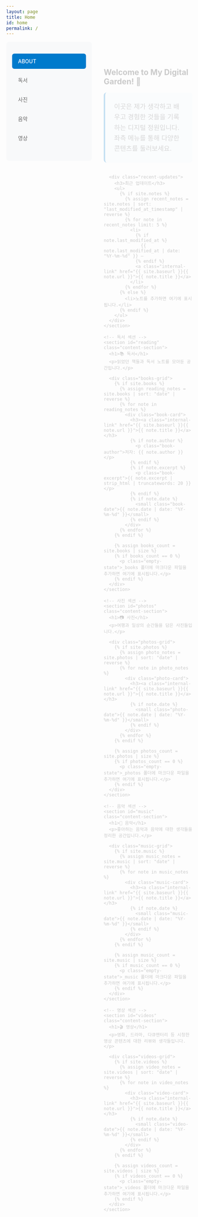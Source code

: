```yaml
---
layout: page
title: Home
id: home
permalink: /
---
```


<div class="main-container">
  <!-- 세로 메뉴 -->
  <nav class="sidebar-nav">
    <ul class="nav-menu">
      <li><a href="#about" class="nav-link active" data-section="about">ABOUT</a></li>
      <li><a href="#reading" class="nav-link" data-section="reading">독서</a></li>
      <li><a href="#photos" class="nav-link" data-section="photos">사진</a></li>
      <li><a href="#music" class="nav-link" data-section="music">음악</a></li>
      <li><a href="#videos" class="nav-link" data-section="videos">영상</a></li>
    </ul>
  </nav>

  <!-- 콘텐츠 영역 -->
  <main class="content-area">
    <!-- ABOUT 섹션 -->
    <section id="about" class="content-section active">
      <h1>Welcome to My Digital Garden! 🌱</h1>
      <p class="intro-text">
        이곳은 제가 생각하고 배우고 경험한 것들을 기록하는 디지털 정원입니다.
        좌측 메뉴를 통해 다양한 콘텐츠를 둘러보세요.
      </p>
      
      <div class="recent-updates">
        <h3>최근 업데이트</h3>
        <ul>
          {% if site.notes %}
            {% assign recent_notes = site.notes | sort: "last_modified_at_timestamp" | reverse %}
            {% for note in recent_notes limit: 5 %}
              <li>
                {% if note.last_modified_at %}
                  {{ note.last_modified_at | date: "%Y-%m-%d" }} — 
                {% endif %}
                <a class="internal-link" href="{{ site.baseurl }}{{ note.url }}">{{ note.title }}</a>
              </li>
            {% endfor %}
          {% else %}
            <li>노트를 추가하면 여기에 표시됩니다.</li>
          {% endif %}
        </ul>
      </div>
    </section>

    <!-- 독서 섹션 -->
    <section id="reading" class="content-section">
      <h1>📚 독서</h1>
      <p>읽었던 책들과 독서 노트를 모아둔 공간입니다.</p>
      
      <div class="books-grid">
        {% if site.books %}
          {% assign reading_notes = site.books | sort: "date" | reverse %}
          {% for note in reading_notes %}
            <div class="book-card">
              <h3><a class="internal-link" href="{{ site.baseurl }}{{ note.url }}">{{ note.title }}</a></h3>
              {% if note.author %}
                <p class="book-author">저자: {{ note.author }}</p>
              {% endif %}
              {% if note.excerpt %}
                <p class="book-excerpt">{{ note.excerpt | strip_html | truncatewords: 20 }}</p>
              {% endif %}
              {% if note.date %}
                <small class="book-date">{{ note.date | date: "%Y-%m-%d" }}</small>
              {% endif %}
            </div>
          {% endfor %}
        {% endif %}
        
        {% assign books_count = site.books | size %}
        {% if books_count == 0 %}
          <p class="empty-state">_books 폴더에 마크다운 파일을 추가하면 여기에 표시됩니다.</p>
        {% endif %}
      </div>
    </section>

    <!-- 사진 섹션 -->
    <section id="photos" class="content-section">
      <h1>📷 사진</h1>
      <p>여행과 일상의 순간들을 담은 사진들입니다.</p>
      
      <div class="photos-grid">
        {% if site.photos %}
          {% assign photo_notes = site.photos | sort: "date" | reverse %}
          {% for note in photo_notes %}
            <div class="photo-card">
              <h3><a class="internal-link" href="{{ site.baseurl }}{{ note.url }}">{{ note.title }}</a></h3>
              {% if note.date %}
                <small class="photo-date">{{ note.date | date: "%Y-%m-%d" }}</small>
              {% endif %}
            </div>
          {% endfor %}
        {% endif %}
        
        {% assign photos_count = site.photos | size %}
        {% if photos_count == 0 %}
          <p class="empty-state">_photos 폴더에 마크다운 파일을 추가하면 여기에 표시됩니다.</p>
        {% endif %}
      </div>
    </section>

    <!-- 음악 섹션 -->
    <section id="music" class="content-section">
      <h1>🎵 음악</h1>
      <p>좋아하는 음악과 음악에 대한 생각들을 정리한 공간입니다.</p>
      
      <div class="music-grid">
        {% if site.music %}
          {% assign music_notes = site.music | sort: "date" | reverse %}
          {% for note in music_notes %}
            <div class="music-card">
              <h3><a class="internal-link" href="{{ site.baseurl }}{{ note.url }}">{{ note.title }}</a></h3>
              {% if note.date %}
                <small class="music-date">{{ note.date | date: "%Y-%m-%d" }}</small>
              {% endif %}
            </div>
          {% endfor %}
        {% endif %}
        
        {% assign music_count = site.music | size %}
        {% if music_count == 0 %}
          <p class="empty-state">_music 폴더에 마크다운 파일을 추가하면 여기에 표시됩니다.</p>
        {% endif %}
      </div>
    </section>

    <!-- 영상 섹션 -->
    <section id="videos" class="content-section">
      <h1>🎬 영상</h1>
      <p>영화, 드라마, 다큐멘터리 등 시청한 영상 콘텐츠에 대한 리뷰와 생각들입니다.</p>
      
      <div class="videos-grid">
        {% if site.videos %}
          {% assign video_notes = site.videos | sort: "date" | reverse %}
          {% for note in video_notes %}
            <div class="video-card">
              <h3><a class="internal-link" href="{{ site.baseurl }}{{ note.url }}">{{ note.title }}</a></h3>
              {% if note.date %}
                <small class="video-date">{{ note.date | date: "%Y-%m-%d" }}</small>
              {% endif %}
            </div>
          {% endfor %}
        {% endif %}
        
        {% assign videos_count = site.videos | size %}
        {% if videos_count == 0 %}
          <p class="empty-state">_videos 폴더에 마크다운 파일을 추가하면 여기에 표시됩니다.</p>
        {% endif %}
      </div>
    </section>
  </main>
</div>

<style>
  .main-container {
    display: flex;
    min-height: 100vh;
    gap: 2rem;
  }

  .sidebar-nav {
    width: 200px;
    flex-shrink: 0;
    padding: 2rem 1rem;
    background: #f8f9fa;
    border-radius: 8px;
    height: fit-content;
    position: sticky;
    top: 2rem;
  }

  .nav-menu {
    list-style: none;
    padding: 0;
    margin: 0;
  }

  .nav-menu li {
    margin-bottom: 0.5rem;
  }

  .nav-link {
    display: block;
    padding: 0.75rem 1rem;
    text-decoration: none;
    color: #666;
    border-radius: 6px;
    transition: all 0.2s ease;
    font-weight: 500;
  }

  .nav-link:hover {
    background: #e9ecef;
    color: #333;
    transform: translateX(4px);
  }

  .nav-link.active {
    background: #007acc;
    color: white;
  }

  .content-area {
    flex: 1;
    padding: 2rem 0;
  }

  .content-section {
    display: none;
    animation: fadeIn 0.3s ease;
  }

  .content-section.active {
    display: block;
  }

  @keyframes fadeIn {
    from { opacity: 0; transform: translateY(10px); }
    to { opacity: 1; transform: translateY(0); }
  }

  .intro-text {
    font-size: 1.1rem;
    line-height: 1.6;
    color: #555;
    margin-bottom: 2rem;
    padding: 1.5rem;
    background: #f0f8ff;
    border-radius: 8px;
    border-left: 4px solid #007acc;
  }

  .recent-updates {
    background: #fff;
    border: 1px solid #e9ecef;
    border-radius: 8px;
    padding: 1.5rem;
    margin-top: 2rem;
  }

  .recent-updates h3 {
    margin-top: 0;
    color: #333;
  }

  .books-grid, .photos-grid, .music-grid, .videos-grid {
    display: grid;
    grid-template-columns: repeat(auto-fill, minmax(300px, 1fr));
    gap: 1.5rem;
    margin-top: 2rem;
  }

  .book-card, .photo-card, .music-card, .video-card {
    background: #fff;
    border: 1px solid #e9ecef;
    border-radius: 8px;
    padding: 1.5rem;
    transition: transform 0.2s ease, box-shadow 0.2s ease;
  }

  .book-card:hover, .photo-card:hover, .music-card:hover, .video-card:hover {
    transform: translateY(-2px);
    box-shadow: 0 4px 12px rgba(0, 0, 0, 0.1);
  }

  .book-card h3, .photo-card h3, .music-card h3, .video-card h3 {
    margin-top: 0;
    margin-bottom: 0.5rem;
  }

  .book-author {
    color: #666;
    font-style: italic;
    margin-bottom: 0.5rem;
  }

  .book-excerpt {
    color: #777;
    font-size: 0.9rem;
    line-height: 1.5;
  }

  .book-date, .photo-date, .music-date, .video-date {
    color: #999;
    font-size: 0.8rem;
  }

  .empty-state {
    color: #999;
    font-style: italic;
    text-align: center;
    padding: 2rem;
    background: #f8f9fa;
    border-radius: 8px;
    border: 1px dashed #ddd;
  }

  .internal-link {
    color: #007acc;
    text-decoration: none;
  }

  .internal-link:hover {
    text-decoration: underline;
  }

  /* 반응형 디자인 */
  @media (max-width: 768px) {
    .main-container {
      flex-direction: column;
    }

    .sidebar-nav {
      width: 100%;
      position: static;
      margin-bottom: 2rem;
    }

    .nav-menu {
      display: flex;
      gap: 0.5rem;
      overflow-x: auto;
      padding-bottom: 0.5rem;
    }

    .nav-menu li {
      margin-bottom: 0;
      flex-shrink: 0;
    }

    .nav-link {
      white-space: nowrap;
    }

    .books-grid, .photos-grid, .music-grid, .videos-grid {
      grid-template-columns: 1fr;
    }
  }

  .wrapper {
    max-width: none;
    padding: 1rem;
  }
</style>

<script>
  document.addEventListener('DOMContentLoaded', function() {
    const navLinks = document.querySelectorAll('.nav-link');
    const sections = document.querySelectorAll('.content-section');

    navLinks.forEach(link => {
      link.addEventListener('click', function(e) {
        e.preventDefault();
        
        // 활성 링크 변경
        navLinks.forEach(l => l.classList.remove('active'));
        this.classList.add('active');
        
        // 활성 섹션 변경
        sections.forEach(s => s.classList.remove('active'));
        const targetSection = document.getElementById(this.dataset.section);
        if (targetSection) {
          targetSection.classList.add('active');
        }
      });
    });
  });
</script>